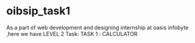 # oibsip_task1
As a part of web development and designing internship at oasis infobyte ,here we have LEVEL 2 Task: TASK 1 : CALCULATOR 
